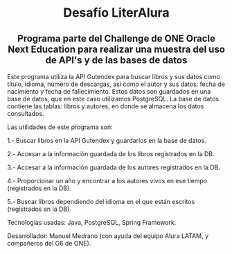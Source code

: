 <h1 align = "center"> Desafío LiterAlura </h1>

<h2 align="center"> Programa parte del Challenge de ONE Oracle Next Education para realizar una muestra del uso de API's y de las bases de datos </h2>

Este programa utiliza la API Gutendex para buscar libros y sus datos como título, idioma, número de descargas, 
así como el autor y sus datos: fecha de nacimiento y fecha de fallecimiento.
Estos datos son guardados en una base de datos, que en este caso utilizamos PostgreSQL.
La base de datos contiene las tablas: libros y autores, en donde se almacena los datos consultados.


Las utilidades de este programa son:

1.- Buscar libros en la API Gutendex y guardarlos en la base de datos.

2.- Accesar a la información guardada de los libros registrados en la DB.

3.- Accesar a la información guardada de los autores registrados en la DB.

4.- Proporcionar un año y encontrar a los autores vivos en ese tiempo (registrados en la DB).

5.- Buscar libros dependiendo del idioma en el que están escritos (registrados en la DB).


Tecnologías usadas: Java, PostgreSQL, Spring Framework.

Desarrollador: Manuel Medrano (con ayuda del equipo Alura LATAM, y compañeros del G6 de ONE).
